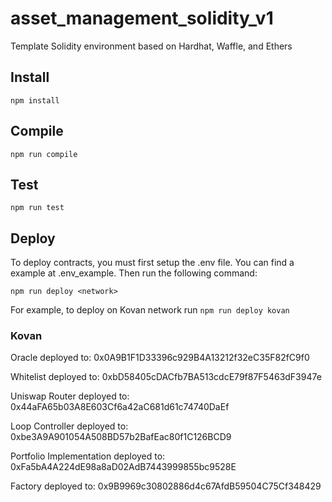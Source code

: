 # asset_management_solidity_v1
Template Solidity environment based on Hardhat, Waffle, and Ethers

## Install
```
npm install
```

## Compile
```
npm run compile
```

## Test
```
npm run test
```

## Deploy
To deploy contracts, you must first setup the .env file. You can find a example at .env_example. Then run the following command:

```
npm run deploy <network>
```

For example, to deploy on Kovan network run `npm run deploy kovan`

### Kovan
Oracle deployed to:  0x0A9B1F1D33396c929B4A13212f32eC35F82fC9f0

Whitelist deployed to:  0xbD58405cDACfb7BA513cdcE79f87F5463dF3947e

Uniswap Router deployed to:  0x44aFA65b03A8E603Cf6a42aC681d61c74740DaEf

Loop Controller deployed to:  0xbe3A9A901054A508BD57b2BafEac80f1C126BCD9

Portfolio Implementation deployed to:  0xFa5bA4A224dE98a8aD02AdB7443999855bc9528E

Factory deployed to: 0x9B9969c30802886d4c67AfdB59504C75Cf348429
